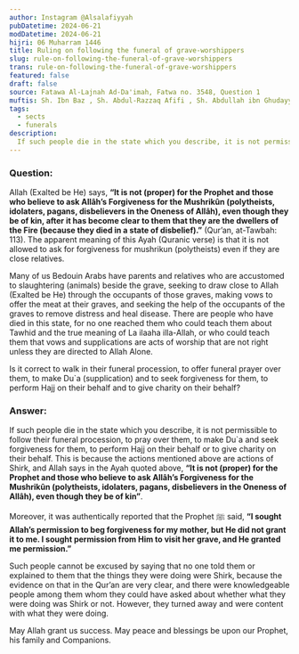 ```yaml
---
author: Instagram @Alsalafiyyah
pubDatetime: 2024-06-21
modDatetime: 2024-06-21
hijri: 06 Muharram 1446
title: Ruling on following the funeral of grave-worshippers
slug: rule-on-following-the-funeral-of-grave-worshippers
trans: rule-on-following-the-funeral-of-grave-worshippers
featured: false
draft: false
source: Fatawa Al-Lajnah Ad-Da'imah, Fatwa no. 3548, Question 1
muftis: Sh. Ibn Baz , Sh. Abdul-Razzaq Afifi , Sh. Abdullah ibn Ghudayyan
tags:
  - sects
  - funerals
description:
  If such people die in the state which you describe, it is not permissible to follow their funeral procession, to pray over them.
---
```


### Question: 
Allah (Exalted be He) says, **“It is not (proper) for the Prophet and those who believe to ask Allâh’s Forgiveness for the Mushrikûn (polytheists, idolaters, pagans, disbelievers in the Oneness of Allâh), even though they be of kin, after it has become clear to them that they are the dwellers of the Fire (because they died in a state of disbelief).”** (Qur’an, at-Tawbah: 113). The apparent meaning of this Ayah (Quranic verse) is that it is not allowed to ask for forgiveness for mushrikun (polytheists) even if they are close relatives.

Many of us Bedouin Arabs have parents and relatives who are accustomed to slaughtering (animals) beside the grave, seeking to draw close to Allah (Exalted be He) through the occupants of those graves, making vows to offer the meat at their graves, and seeking the help of the occupants of the graves to remove distress and heal disease. There are people who have died in this state, for no one reached them who could teach them about Tawhid and the true meaning of La ilaaha illa-Allah, or who could teach them that vows and supplications are acts of worship that are not right unless they are directed to Allah Alone.

Is it correct to walk in their funeral procession, to offer funeral prayer over them, to make Du`a (supplication) and to seek forgiveness for them, to perform Hajj on their behalf and to give charity on their behalf?

### Answer: 
If such people die in the state which you describe, it is not permissible to follow their funeral procession, to pray over them, to make Du`a and seek forgiveness for them, to perform Hajj on their behalf or to give charity on their behalf. This is because the actions mentioned above are actions of Shirk, and Allah says in the Ayah quoted above, **“It is not (proper) for the Prophet and those who believe to ask Allâh’s Forgiveness for the Mushrikûn (polytheists, idolaters, pagans, disbelievers in the Oneness of Allâh), even though they be of kin”**.

Moreover, it was authentically reported that the Prophet ﷺ said, **“I sought Allah’s permission to beg forgiveness for my mother, but He did not grant it to me. I sought permission from Him to visit her grave, and He granted me permission.”**

Such people cannot be excused by saying that no one told them or explained to them that the things they were doing were Shirk, because the evidence on that in the Qur’an are very clear, and there were knowledgeable people among them whom they could have asked about whether what they were doing was Shirk or not. However, they turned away and were content with what they were doing.

May Allah grant us success. May peace and blessings be upon our Prophet, his family and Companions.


